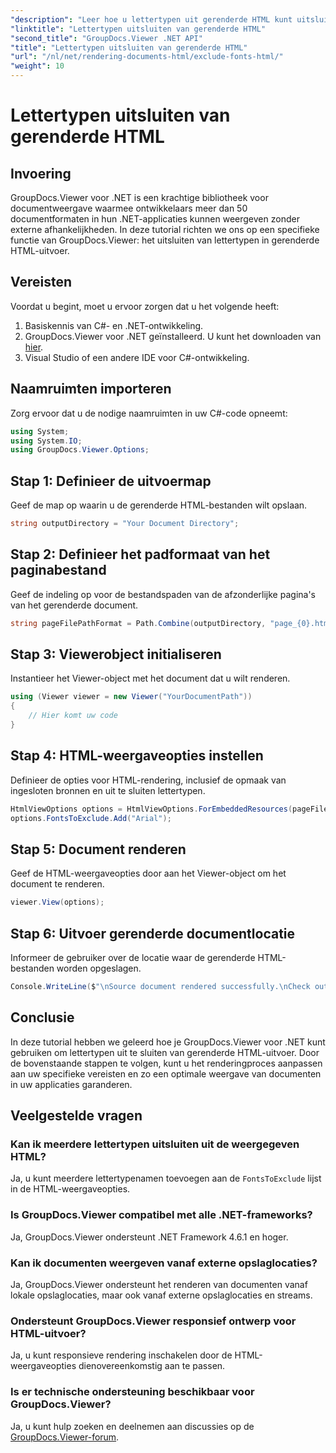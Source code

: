 ```yaml
---
"description": "Leer hoe u lettertypen uit gerenderde HTML kunt uitsluiten met GroupDocs.Viewer voor .NET. Volg deze stapsgewijze handleiding voor een naadloze weergave van uw documenten."
"linktitle": "Lettertypen uitsluiten van gerenderde HTML"
"second_title": "GroupDocs.Viewer .NET API"
"title": "Lettertypen uitsluiten van gerenderde HTML"
"url": "/nl/net/rendering-documents-html/exclude-fonts-html/"
"weight": 10
---
```


# Lettertypen uitsluiten van gerenderde HTML

## Invoering
GroupDocs.Viewer voor .NET is een krachtige bibliotheek voor documentweergave waarmee ontwikkelaars meer dan 50 documentformaten in hun .NET-applicaties kunnen weergeven zonder externe afhankelijkheden. In deze tutorial richten we ons op een specifieke functie van GroupDocs.Viewer: het uitsluiten van lettertypen in gerenderde HTML-uitvoer. 
## Vereisten
Voordat u begint, moet u ervoor zorgen dat u het volgende heeft:
1. Basiskennis van C#- en .NET-ontwikkeling.
2. GroupDocs.Viewer voor .NET geïnstalleerd. U kunt het downloaden van [hier](https://releases.groupdocs.com/viewer/net/).
3. Visual Studio of een andere IDE voor C#-ontwikkeling.

## Naamruimten importeren
Zorg ervoor dat u de nodige naamruimten in uw C#-code opneemt:
```csharp
using System;
using System.IO;
using GroupDocs.Viewer.Options;
```

## Stap 1: Definieer de uitvoermap
Geef de map op waarin u de gerenderde HTML-bestanden wilt opslaan.
```csharp
string outputDirectory = "Your Document Directory";
```
## Stap 2: Definieer het padformaat van het paginabestand
Geef de indeling op voor de bestandspaden van de afzonderlijke pagina's van het gerenderde document.
```csharp
string pageFilePathFormat = Path.Combine(outputDirectory, "page_{0}.html");
```
## Stap 3: Viewerobject initialiseren
Instantieer het Viewer-object met het document dat u wilt renderen.
```csharp
using (Viewer viewer = new Viewer("YourDocumentPath"))
{
    // Hier komt uw code
}
```
## Stap 4: HTML-weergaveopties instellen
Definieer de opties voor HTML-rendering, inclusief de opmaak van ingesloten bronnen en uit te sluiten lettertypen.
```csharp
HtmlViewOptions options = HtmlViewOptions.ForEmbeddedResources(pageFilePathFormat);
options.FontsToExclude.Add("Arial");
```
## Stap 5: Document renderen
Geef de HTML-weergaveopties door aan het Viewer-object om het document te renderen.
```csharp
viewer.View(options);
```
## Stap 6: Uitvoer gerenderde documentlocatie
Informeer de gebruiker over de locatie waar de gerenderde HTML-bestanden worden opgeslagen.
```csharp
Console.WriteLine($"\nSource document rendered successfully.\nCheck output in {outputDirectory}.");
```

## Conclusie
In deze tutorial hebben we geleerd hoe je GroupDocs.Viewer voor .NET kunt gebruiken om lettertypen uit te sluiten van gerenderde HTML-uitvoer. Door de bovenstaande stappen te volgen, kunt u het renderingproces aanpassen aan uw specifieke vereisten en zo een optimale weergave van documenten in uw applicaties garanderen.
## Veelgestelde vragen
### Kan ik meerdere lettertypen uitsluiten uit de weergegeven HTML?
Ja, u kunt meerdere lettertypenamen toevoegen aan de `FontsToExclude` lijst in de HTML-weergaveopties.
### Is GroupDocs.Viewer compatibel met alle .NET-frameworks?
Ja, GroupDocs.Viewer ondersteunt .NET Framework 4.6.1 en hoger.
### Kan ik documenten weergeven vanaf externe opslaglocaties?
Ja, GroupDocs.Viewer ondersteunt het renderen van documenten vanaf lokale opslaglocaties, maar ook vanaf externe opslaglocaties en streams.
### Ondersteunt GroupDocs.Viewer responsief ontwerp voor HTML-uitvoer?
Ja, u kunt responsieve rendering inschakelen door de HTML-weergaveopties dienovereenkomstig aan te passen.
### Is er technische ondersteuning beschikbaar voor GroupDocs.Viewer?
Ja, u kunt hulp zoeken en deelnemen aan discussies op de [GroupDocs.Viewer-forum](https://forum.groupdocs.com/c/viewer/9).